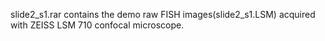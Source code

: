 slide2_s1.rar contains the demo raw FISH images(slide2_s1.LSM) acquired with ZEISS LSM 710 confocal microscope.
